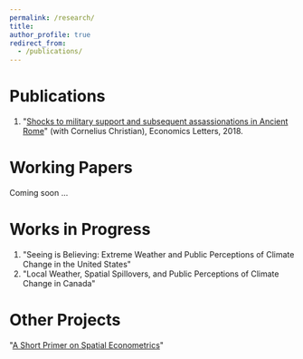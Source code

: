 ```yaml
---
permalink: /research/
title: 
author_profile: true
redirect_from: 
  - /publications/
---
```


Publications
======
1. "[Shocks to military support and subsequent assassionations in Ancient Rome](https://www.sciencedirect.com/science/article/abs/pii/S0165176518302532)" (with Cornelius Christian), Economics Letters, 2018. 


Working Papers
======
Coming soon ...


Works in Progress
======
1. "Seeing is Believing: Extreme Weather and Public Perceptions of Climate Change in the United States"
2. "Local Weather, Spatial Spillovers, and Public Perceptions of Climate Change in Canada"




Other Projects
======
"[A Short Primer on Spatial Econometrics](https://liamselbourne.github.io/files/Spatial_Metrics.pdf)"



